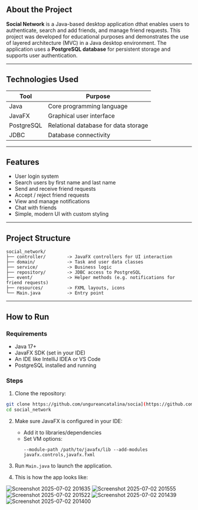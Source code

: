 ## About the Project


**Social Network** is a Java-based desktop application dthat enables users to authenticate, search and add friends, and manage friend requests. 
This project was developed for educational purposes and demonstrates the use of layered architecture (MVC) in a Java desktop environment.
The application uses a **PostgreSQL database** for persistent storage and supports user authentication.

---

## Technologies Used

| Tool             | Purpose                                |
|------------------|----------------------------------------|
| Java             | Core programming language              |
| JavaFX           | Graphical user interface               |
| PostgreSQL       | Relational database for data storage   |
| JDBC             | Database connectivity                  |

---

## Features

- User login system
- Search users by first name and last name
- Send and receive friend requests
- Accept / reject friend requests
- View and manage notifications
- Chat with friends
- Simple, modern UI with custom styling
  
---

## Project Structure

```
social_network/
├── controller/        -> JavaFX controllers for UI interaction
├── domain/            -> Task and user data classes
├── service/           -> Business logic
├── repository/        -> JDBC access to PostgreSQL
├── event/             -> Helper methods (e.g. notifications for friend requests)
├── resources/         -> FXML layouts, icons
└── Main.java          -> Entry point
```

---

## How to Run

### Requirements

- Java 17+
- JavaFX SDK (set in your IDE)
- An IDE like IntelliJ IDEA or VS Code
- PostgreSQL installed and running

### Steps

1. Clone the repository:
```bash
git clone https://github.com/ungureancatalina/socia](https://github.com/ungureancatalina/UBB--FMI/tree/main/AN_2/SEM_1/MAP/lab6fx
cd social_network
```

2. Make sure JavaFX is configured in your IDE:
   - Add it to libraries/dependencies
   - Set VM options:
     ```
     --module-path /path/to/javafx/lib --add-modules javafx.controls,javafx.fxml
     ```

3. Run `Main.java` to launch the application.
4. This is how the app looks like:



![Screenshot 2025-07-02 201635](https://github.com/user-attachments/assets/00f3a19d-60f7-4545-b2f5-8e0e944b414b)
![Screenshot 2025-07-02 201555](https://github.com/user-attachments/assets/51486ea2-8b35-4e54-b315-e845823a007f)
![Screenshot 2025-07-02 201522](https://github.com/user-attachments/assets/965b2a93-143a-4df6-b914-70096e4fab01)
![Screenshot 2025-07-02 201439](https://github.com/user-attachments/assets/687a2583-ea35-4726-b994-5a42fbfe025c)
![Screenshot 2025-07-02 201400](https://github.com/user-attachments/assets/93360a4a-5d09-40d7-b427-3f7c9a44b93d)

